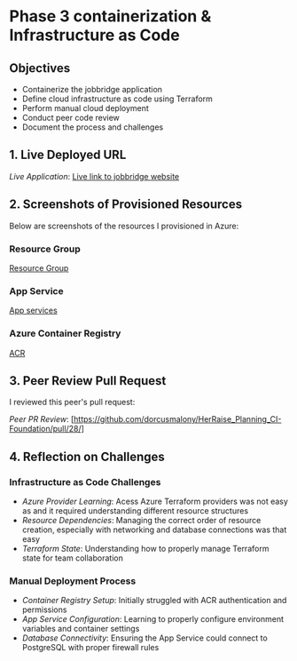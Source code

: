 # Phase 3 containerization & Infrastructure as Code

## Objectives

-  Containerize the jobbridge application
-  Define cloud infrastructure as code using Terraform
-  Perform manual cloud deployment
-  Conduct peer code review
- Document the process and challenges

##  1. Live Deployed URL

 *Live Application*: [Live link to jobbridge website](http://jobbridge.azurewebsites.net/)


##  2. Screenshots of Provisioned Resources

Below are screenshots of the resources I provisioned in Azure:

###  Resource Group
[Resource Group](./screenshots/resource-group.png)
###  App Service
[App services](./screenshots/webapp.png)
###  Azure Container Registry 
[ACR](./screenshots/acr.png)

##  3. Peer Review Pull Request

I reviewed this peer's pull request:

*Peer PR Review*: [https://github.com/dorcusmalony/HerRaise_Planning_CI-Foundation/pull/28/]


## 4. Reflection on Challenges

### Infrastructure as Code Challenges
- *Azure Provider Learning*: Acess  Azure Terraform providers was not easy as and it  required understanding different resource structures
- *Resource Dependencies*: Managing the correct order of resource creation, especially with networking and database connections was that easy 
- *Terraform State*: Understanding how to properly manage Terraform state for team collaboration

### Manual Deployment Process
- *Container Registry Setup*: Initially struggled with ACR authentication and permissions
- *App Service Configuration*: Learning to properly configure environment variables and container settings
- *Database Connectivity*: Ensuring the App Service could connect to PostgreSQL with proper firewall rules
